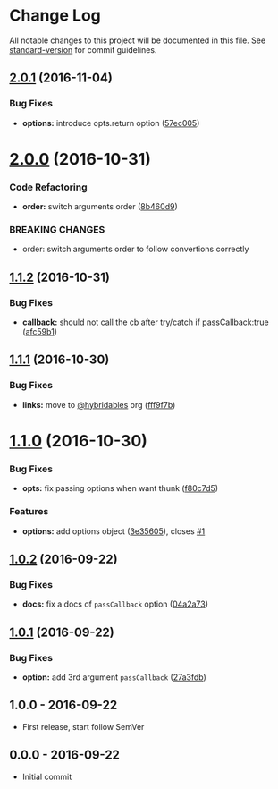 # Change Log

All notable changes to this project will be documented in this file. See [standard-version](https://github.com/conventional-changelog/standard-version) for commit guidelines.

<a name="2.0.1"></a>
## [2.0.1](https://github.com/hybridables/try-catch-callback/compare/v2.0.0...v2.0.1) (2016-11-04)


### Bug Fixes

* **options:** introduce opts.return option ([57ec005](https://github.com/hybridables/try-catch-callback/commit/57ec005))



<a name="2.0.0"></a>
# [2.0.0](https://github.com/hybridables/try-catch-callback/compare/v1.1.2...v2.0.0) (2016-10-31)


### Code Refactoring

* **order:** switch arguments order ([8b460d9](https://github.com/hybridables/try-catch-callback/commit/8b460d9))


### BREAKING CHANGES

* order: switch arguments order to follow convertions correctly



<a name="1.1.2"></a>
## [1.1.2](https://github.com/hybridables/try-catch-callback/compare/v1.1.1...v1.1.2) (2016-10-31)


### Bug Fixes

* **callback:** should not call the cb after try/catch if passCallback:true ([afc59b1](https://github.com/hybridables/try-catch-callback/commit/afc59b1))



<a name="1.1.1"></a>
## [1.1.1](https://github.com/hybridables/try-catch-callback/compare/v1.1.0...v1.1.1) (2016-10-30)


### Bug Fixes

* **links:** move to [@hybridables](https://github.com/hybridables) org ([fff9f7b](https://github.com/hybridables/try-catch-callback/commit/fff9f7b))



<a name="1.1.0"></a>
# [1.1.0](https://github.com/tunnckocore/try-catch-callback/compare/v1.0.2...v1.1.0) (2016-10-30)


### Bug Fixes

* **opts:** fix passing options when want thunk ([f80c7d5](https://github.com/tunnckocore/try-catch-callback/commit/f80c7d5))


### Features

* **options:** add options object ([3e35605](https://github.com/tunnckocore/try-catch-callback/commit/3e35605)), closes [#1](https://github.com/tunnckocore/try-catch-callback/issues/1)



<a name="1.0.2"></a>
## [1.0.2](https://github.com/tunnckocore/try-catch-callback/compare/v1.0.1...v1.0.2) (2016-09-22)


### Bug Fixes

* **docs:** fix a docs of `passCallback` option ([04a2a73](https://github.com/tunnckocore/try-catch-callback/commit/04a2a73))



<a name="1.0.1"></a>
## [1.0.1](https://github.com/tunnckocore/try-catch-callback/compare/v1.0.0...v1.0.1) (2016-09-22)


### Bug Fixes

* **option:** add 3rd argument `passCallback` ([27a3fdb](https://github.com/tunnckocore/try-catch-callback/commit/27a3fdb))





## 1.0.0 - 2016-09-22
- First release, start follow SemVer

## 0.0.0 - 2016-09-22
- Initial commit